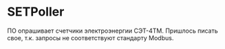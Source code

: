 # SETPoller


ПО опрашивает счетчики электроэнергии СЭТ-4ТМ.
Пришлось писать свое, т.к. запросы не соответствуют стандарту Modbus.